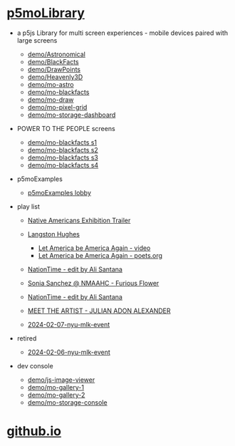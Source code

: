 # [p5moLibrary](https://github.com/molab-itp/p5moLibrary)

- a p5js Library for multi screen experiences - mobile devices paired with large screens

  - [demo/Astronomical](demo/Astronomical?v=7)
  - [demo/BlackFacts](demo/BlackFacts?v=7)
  - [demo/DrawPoints](demo/DrawPoints?v=7)
  - [demo/Heavenly3D](demo/Heavenly3D?v=7)
  - [demo/mo-astro](demo/mo-astro?v=7)
  - [demo/mo-blackfacts](demo/mo-blackfacts?v=7)
  - [demo/mo-draw](demo/mo-draw?v=7)
  - [demo/mo-pixel-grid](demo/mo-pixel-grid?v=7)
  - [demo/mo-storage-dashboard](demo/mo-storage-dashboard?v=7)

- POWER TO THE PEOPLE screens

  - [demo/mo-blackfacts s1](demo/mo-blackfacts?v=7&group=s1)
  - [demo/mo-blackfacts s2](demo/mo-blackfacts?v=7&group=s2)
  - [demo/mo-blackfacts s3](demo/mo-blackfacts?v=7&group=s3)
  - [demo/mo-blackfacts s4](demo/mo-blackfacts?v=7&group=s4)

- p5moExamples

  - [p5moExamples lobby](https://editor.p5js.org/jht9629-nyu/sketches/vP6sWN4Cu)

- play list

  - [Native Americans Exhibition Trailer](demo/BlackFacts?playlist=hpjNGTYvpxw)

  - [Langston Hughes ](demo/BlackFacts?playlist=XzI3huqpCi4)
    - [Let America be America Again - video](demo/mo-blackfacts?playlist=CFNM8GB_Yp0&title=%E2%98%85)
    - [Let America be America Again - poets.org](https://poets.org/poem/let-america-be-america-again)
  - [NationTime - edit by Ali Santana](demo/mo-blackfacts?playlist=-UtKxghWlvY&title=NationTime%20-%20ELUCID%20-%20BETAMAX&qrcode=NationTime.png)
  - [Sonia Sanchez @ NMAAHC - Furious Flower](demo/mo-blackfacts?playlist=FNLp8e-cfgk&title=Sonia%20Sanchez)
  - [NationTime - edit by Ali Santana](demo/mo-blackfacts?playlist=-UtKxghWlvY&title=NationTime%20-%20ELUCID%20-%20BETAMAX&qrcode=NationTime.png)
  - [MEET THE ARTIST - JULIAN ADON ALEXANDER](demo/mo-blackfacts?playlist=wk0La_2igws&title=MEET%20THE%20ARTIST%20-%20JULIAN%20ADON%20ALEXANDE%20-%20What%20it%20is&qrcode=JULIAN.png)

  - [2024-02-07-nyu-mlk-event](demo/mo-blackfacts?playlist=lG758MniLYg&qrcode=annoucement-01.png&title=2024-02-07-nyu-mlk-event)

- retired

  - [2024-02-06-nyu-mlk-event](demo/mo-blackfacts?playlist=zbRz5xTaLYI&qrcode=annoucement-01.png&title=2024-02-06-nyu-mlk-event)
  <!-- - [Weapons of White Destruction - TJ](demo/mo-blackfacts?playlist=ob8YQPGJiHY&title=Weapons%20of%20White%20Destruction%20-%20TJ&&qrcode=TJ.png) -->

- dev console

  - [demo/js-image-viewer](demo/js-image-viewer?v=7)
  - [demo/mo-gallery-1](demo/mo-gallery-1?v=7)
  - [demo/mo-gallery-2](demo/mo-gallery-2?v=7)
  - [demo/mo-storage-console](demo/mo-storage-console?v=7)

# [github.io](https://molab-itp.github.io/p5moLibrary/src?v=7)

<!--

- retired
  - [demo/mo-astro-host-0](demo/mo-astro-host-0?v=7)
  - [demo/mo-astro-host-1](demo/mo-astro-host-1?v=7)
  - [demo/mo-astro-remote-0](demo/mo-astro-remote-0?v=7)
  - [demo/mo-astro-remote-1](demo/mo-astro-remote-1?v=7)

  - [demo/mo-blackfacts-host](demo/mo-blackfacts-host?v=7)
  - [demo/mo-blackfacts-remote](demo/mo-blackfacts-remote?v=7)

# https://www.youtube.com/watch?v=hpjNGTYvpxw
# The Land Carries Our Ancestors: Contemporary Art by Native Americans Exhibition Trailer

 -->

